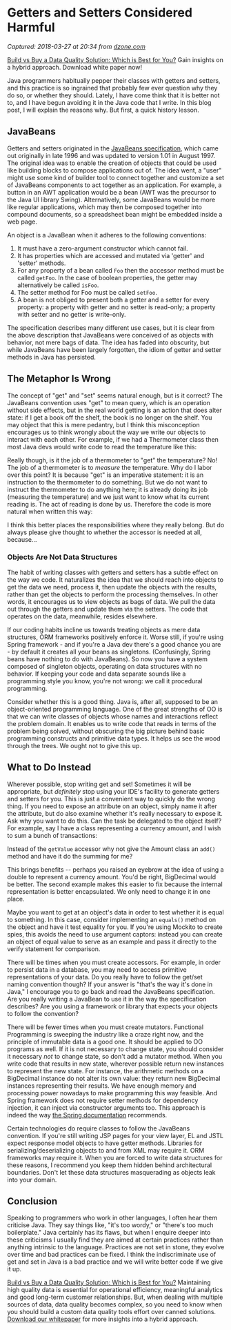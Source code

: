 # Getters and Setters Considered Harmful

_Captured: 2018-03-27 at 20:34 from [dzone.com](https://dzone.com/articles/getters-and-setters-considered-harmful?edition=370191&utm_source=Daily%20Digest&utm_medium=email&utm_campaign=Daily%20Digest%202018-03-27)_

[Build vs Buy a Data Quality Solution: Which is Best for You?](https://dzone.com/go?i=251321&u=http%3A%2F%2Fwww.melissa.com%2Fresources%2Fwhitepapers%2Fbuild-vs-buy-challenge.html) Gain insights on a hybrid approach. Download white paper now!

Java programmers habitually pepper their classes with getters and setters, and this practice is so ingrained that probably few ever question why they do so, or whether they should. Lately, I have come think that it is better not to, and I have begun avoiding it in the Java code that I write. In this blog post, I will explain the reasons why. But first, a quick history lesson.

## JavaBeans

Getters and setters originated in the [JavaBeans specification](http://download.oracle.com/otn-pub/jcp/7224-javabeans-1.01-fr-spec-oth-JSpec/beans.101.pdf?AuthParam=1521468655_f6fb953a104ee5ea145aaf4390a91638%22>), which came out originally in late 1996 and was updated to version 1.01 in August 1997. The original idea was to enable the creation of objects that could be used like building blocks to compose applications out of. The idea went, a "user" might use some kind of builder tool to connect together and customize a set of JavaBeans components to act together as an application. For example, a button in an AWT application would be a bean (AWT was the precursor to the Java UI library Swing). Alternatively, some JavaBeans would be more like regular applications, which may then be composed together into compound documents, so a spreadsheet bean might be embedded inside a web page.

An object is a JavaBean when it adheres to the following conventions:

  1. It must have a zero-argument constructor which cannot fail.
  2. It has properties which are accessed and mutated via 'getter' and 'setter' methods.
  3. For any property of a bean called `Foo` then the accessor method must be called `getFoo`. In the case of boolean properties, the getter may alternatively be called `isFoo`.
  4. The setter method for Foo must be called `setFoo`.
  5. A bean is not obliged to present both a getter and a setter for every property: a property with getter and no setter is read-only; a property with setter and no getter is write-only.

The specification describes many different use cases, but it is clear from the above description that JavaBeans were conceived of as objects with behavior, not mere bags of data. The idea has faded into obscurity, but while JavaBeans have been largely forgotten, the idiom of getter and setter methods in Java has persisted.

## The Metaphor Is Wrong

The concept of "get" and "set" seems natural enough, but is it correct? The JavaBeans convention uses "get" to mean query, which is an operation without side effects, but in the real world getting is an action that does alter state: if I get a book off the shelf, the book is no longer on the shelf. You may object that this is mere pedantry, but I think this misconception encourages us to think wrongly about the way we write our objects to interact with each other. For example, if we had a Thermometer class then most Java devs would write code to read the temperature like this:

Really though, is it the job of a thermometer to "get" the temperature? No! The job of a thermometer is to _measure_ the temperature. Why do I labor over this point? It is because "get" is an imperative statement: it is an instruction to the thermometer to do something. But we do not want to instruct the thermometer to do anything here; it is already doing its job (measuring the temperature) and we just want to know what its current reading is. The act of reading is done by us. Therefore the code is more natural when written this way:

I think this better places the responsibilities where they really belong. But do always please give thought to whether the accessor is needed at all, because...

### Objects Are Not Data Structures

The habit of writing classes with getters and setters has a subtle effect on the way we code. It naturalizes the idea that we should reach into objects to get the data we need, process it, then update the objects with the results, rather than get the objects to perform the processing themselves. In other words, it encourages us to view objects as bags of data. We pull the data out through the getters and update them via the setters. The code that operates on the data, meanwhile, resides elsewhere.

If our coding habits incline us towards treating objects as mere data structures, ORM frameworks positively enforce it. Worse still, if you're using Spring framework - and if you're a Java dev there's a good chance you are - by default it creates all your beans as singletons. (Confusingly, Spring beans have nothing to do with JavaBeans). So now you have a system composed of singleton objects, operating on data structures with no behavior. If keeping your code and data separate sounds like a programming style you know, you're not wrong: we call it procedural programming.

Consider whether this is a good thing. Java is, after all, supposed to be an object-oriented programming language. One of the great strengths of OO is that we can write classes of objects whose names and interactions reflect the problem domain. It enables us to write code that reads in terms of the problem being solved, without obscuring the big picture behind basic programming constructs and primitive data types. It helps us see the wood through the trees. We ought not to give this up.

## What to Do Instead

Wherever possible, stop writing get and set! Sometimes it will be appropriate, but _definitely_ stop using your IDE's facility to generate getters and setters for you. This is just a convenient way to quickly do the wrong thing. If you need to expose an attribute on an object, simply name it after the attribute, but do also examine whether it's really necessary to expose it. Ask why you want to do this. Can the task be delegated to the object itself? For example, say I have a class representing a currency amount, and I wish to sum a bunch of transactions:

Instead of the `getValue` accessor why not give the Amount class an `add()` method and have it do the summing for me?

This brings benefits -- perhaps you raised an eyebrow at the idea of using a double to represent a currency amount. You'd be right, BigDecimal would be better. The second example makes this easier to fix because the internal representation is better encapsulated. We only need to change it in one place.

Maybe you want to get at an object's data in order to test whether it is equal to something. In this case, consider implementing an `equals()` method on the object and have it test equality for you. If you're using Mockito to create spies, this avoids the need to use argument captors: instead you can create an object of equal value to serve as an example and pass it directly to the verify statement for comparison.

There will be times when you must create accessors. For example, in order to persist data in a database, you may need to access primitive representations of your data. Do you really have to follow the get/set naming convention though? If your answer is "that's the way it's done in Java," I encourage you to go back and read the JavaBeans specification. Are you really writing a JavaBean to use it in the way the specification describes? Are you using a framework or library that expects your objects to follow the convention?

There will be fewer times when you must create mutators. Functional Programming is sweeping the industry like a craze right now, and the principle of immutable data is a good one. It should be applied to OO programs as well. If it is not necessary to change state, you should consider it necessary _not_ to change state, so don't add a mutator method. When you write code that results in new state, wherever possible return new instances to represent the new state. For instance, the arithmetic methods on a BigDecimal instance do not alter its own value: they return new BigDecimal instances representing their results. We have enough memory and processing power nowadays to make programming this way feasible. And Spring framework does not require setter methods for dependency injection, it can inject via constructor arguments too. This approach is indeed the way [the Spring documentation](https://docs.spring.io/spring/docs/4.1.x/spring-framework-reference/html/beans.html#beans-constructor-injection) recommends.

Certain technologies do require classes to follow the JavaBeans convention. If you're still writing JSP pages for your view layer, EL and JSTL expect response model objects to have getter methods. Libraries for serializing/deserializing objects to and from XML may require it. ORM frameworks may require it. When you are forced to write data structures for these reasons, I recommend you keep them hidden behind architectural boundaries. Don't let these data structures masquerading as objects leak into your domain.

## Conclusion

Speaking to programmers who work in other languages, I often hear them criticise Java. They say things like, "it's too wordy," or "there's too much boilerplate." Java certainly has its flaws, but when I enquire deeper into these criticisms I usually find they are aimed at certain practices rather than anything intrinsic to the language. Practices are not set in stone, they evolve over time and bad practices can be fixed. I think the indiscriminate use of get and set in Java is a bad practice and we will write better code if we give it up.

[Build vs Buy a Data Quality Solution: Which is Best for You?](https://dzone.com/go?i=251322&u=http%3A%2F%2Fwww.melissa.com%2Fresources%2Fwhitepapers%2Fbuild-vs-buy-challenge.html) Maintaining high quality data is essential for operational efficiency, meaningful analytics and good long-term customer relationships. But, when dealing with multiple sources of data, data quality becomes complex, so you need to know when you should build a custom data quality tools effort over canned solutions. [Download our whitepaper](https://dzone.com/go?i=251322&u=http%3A%2F%2Fwww.melissa.com%2Fresources%2Fwhitepapers%2Fbuild-vs-buy-challenge.html) for more insights into a hybrid approach.

